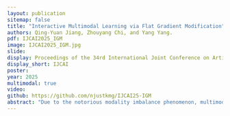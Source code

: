 ```yaml
---
layout: publication
sitemap: false
title: "Interactive Multimodal Learning via Flat Gradient Modification"
authors: Qing-Yuan Jiang, Zhouyang Chi, and Yang Yang.
pdf: IJCAI2025_IGM
image: IJCAI2025_IGM.jpg
slide: 
display: Proceedings of the 34rd International Joint Conference on Artificial Intelligence
display_short: IJCAI
poster: 
year: 2025
multimodal: true
video: 
github: https://github.com/njustkmg/IJCAI25-IGM
abstract: "Due to the notorious modality imbalance phenomenon, multimodal learning (MML) struggles to achieve satisfactory performance. Recently, multimodal learning with alternating unimodal adaptation (MLA) has been proven effective in mitigating the interference between modalities by capturing interaction through orthogonal projection, thus relieving modality imbalance phenomenon to some extent. However, the projection strategy orthogonal to the original space can lead to poor plasticity as the alternating learning proceeds, thus affecting model performance. To address this issue, in this paper, we propose a novel multimodal learning method called interactive MML via flat gradient modification (IGM) by employing a flat gradient modification strategy to enhance interactive MML. Specifically, we first employ a flat projection-based gradient modification strategy that is independent to the original space, aiming to avoid the poor plasticity issue. Then we introduce the sharpness-aware minimization (SAM)-based optimization strategy to fully exploit the flatness of the learning objective and further enhance interaction during learning. To this end, the plasticity problem can be avoided and the overall performance is improved. Extensive experiments on widely used datasets demonstrate that IGM outperforms various state-of-theart (SOTA) baselines, achieving superior performance. The source code is available at https://github.com/njustkmg/IJCAI25-IGM."
---
```

